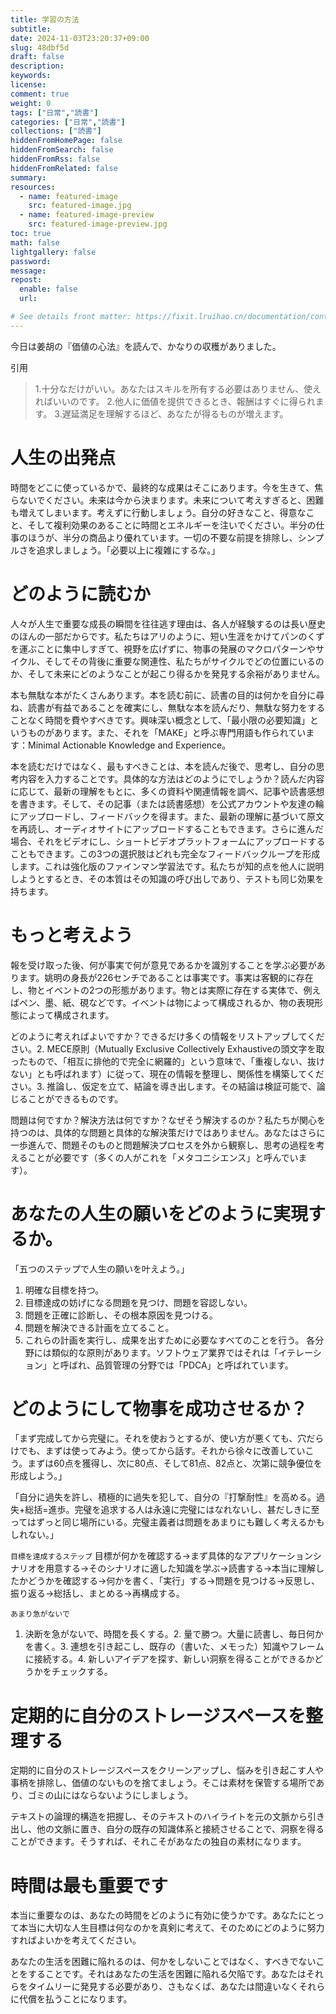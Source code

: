 ```yaml
---
title: 学習の方法
subtitle:
date: 2024-11-03T23:20:37+09:00
slug: 48dbf5d
draft: false
description:
keywords:
license:
comment: true
weight: 0
tags: ["日常","読書"]
categories: ["日常","読書"]
collections: ["読書"]
hiddenFromHomePage: false
hiddenFromSearch: false
hiddenFromRss: false
hiddenFromRelated: false
summary:
resources:
  - name: featured-image
    src: featured-image.jpg
  - name: featured-image-preview
    src: featured-image-preview.jpg
toc: true
math: false
lightgallery: false
password:
message:
repost:
  enable: false
  url:

# See details front matter: https://fixit.lruihao.cn/documentation/content-management/introduction/#front-matter
---
```

今日は姜胡の『価値の心法』を読んで、かなりの収穫がありました。
<!--more-->

引用
> 1.十分なだけがいい。あなたはスキルを所有する必要はありません、使えればいいのです。
2.他人に価値を提供できるとき、報酬はすぐに得られます。
3.遅延満足を理解するほど、あなたが得るものが増えます。


# 人生の出発点

時間をどこに使っているかで、最終的な成果はそこにあります。今を生きて、焦らないでください。未来は今から決まります。未来について考えすぎると、困難も増えてしまいます。考えずに行動しましょう。自分の好きなこと、得意なこと、そして複利効果のあることに時間とエネルギーを注いでください。半分の仕事のほうが、半分の商品より優れています。一切の不要な前提を排除し、シンプルさを追求しましょう。「必要以上に複雑にするな。」


# どのように読むか


人々が人生で重要な成長の瞬間を往往逃す理由は、各人が経験するのは長い歴史のほんの一部だからです。私たちはアリのように、短い生涯をかけてパンのくずを運ぶことに集中しすぎて、視野を広げずに、物事の発展のマクロパターンやサイクル、そしてその背後に重要な関連性、私たちがサイクルでどの位置にいるのか、そして未来にどのようなことが起こり得るかを発見する余裕がありません。

本も無駄な本がたくさんあります。本を読む前に、読書の目的は何かを自分に尋ね、読書が有益であることを確実にし、無駄な本を読んだり、無駄な努力をすることなく時間を費やすべきです。興味深い概念として、「最小限の必要知識」というものがあります。また、それを「MAKE」と呼ぶ専門用語も作られています：Minimal Actionable Knowledge and Experience。

本を読むだけではなく、最もすべきことは、本を読んだ後で、思考し、自分の思考内容を入力することです。具体的な方法はどのようにでしょうか？読んだ内容に応じて、最新の理解をもとに、多くの資料や関連情報を調べ、記事や読書感想を書きます。そして、その記事（または読書感想）を公式アカウントや友達の輪にアップロードし、フィードバックを得ます。また、最新の理解に基づいて原文を再読し、オーディオサイトにアップロードすることもできます。さらに進んだ場合、それをビデオにし、ショートビデオプラットフォームにアップロードすることもできます。この3つの選択肢はどれも完全なフィードバックループを形成します。これは強化版のファインマン学習法です。私たちが知的点を他人に説明しようとするとき、その本質はその知識の呼び出しであり、テストも同じ効果を持ちます。




# もっと考えよう

報を受け取った後、何が事実で何が意見であるかを識別することを学ぶ必要があります。姚明の身長が226センチであることは事実です。事実は客観的に存在し、物とイベントの2つの形態があります。物とは実際に存在する実体で、例えばペン、墨、紙、硯などです。イベントは物によって構成されるか、物の表現形態によって構成されます。

どのように考えればよいですか？できるだけ多くの情報をリストアップしてください。2. MECE原則（Mutually Exclusive Collectively Exhaustiveの頭文字を取ったもので、「相互に排他的で完全に網羅的」という意味で、「重複しない、抜けない」とも呼ばれます）に従って、現在の情報を整理し、関係性を構築してください。3. 推論し、仮定を立て、結論を導き出します。その結論は検証可能で、論じることができるものです。

問題は何ですか？解決方法は何ですか？なぜそう解決するのか？私たちが関心を持つのは、具体的な問題と具体的な解決策だけではありません。あなたはさらに一歩進んで、問題そのものと問題解決プロセスを外から観察し、思考の過程を考えることが必要です（多くの人がこれを「メタコニシエンス」と呼んでいます）。

# あなたの人生の願いをどのように実現するか。


「五つのステップで人生の願いを叶えよう。」
1. 明確な目標を持つ。
2. 目標達成の妨げになる問題を見つけ、問題を容認しない。
3. 問題を正確に診断し、その根本原因を見つける。
4. 問題を解決できる計画を立てること。
5. これらの計画を実行し、成果を出すために必要なすべてのことを行う。
各分野には類似的な原則があります。ソフトウェア業界ではそれは「イテレーション」と呼ばれ、品質管理の分野では「PDCA」と呼ばれています。


# どのようにして物事を成功させるか？


 「まず完成してから完璧に。それを使おうとするが、使い方が悪くても、穴だらけでも、まずは使ってみよう。使ってから話す。それから徐々に改善していこう。まずは60点を獲得し、次に80点、そして81点、82点と、次第に競争優位を形成しよう。」

「自分に過失を許し、積極的に過失を犯して、自分の『打撃耐性』を高める。過失+総括=進歩。完璧を追求する人は永遠に完璧にはなれないし、甚だしきに至ってはずっと同じ場所にいる。完璧主義者は問題をあまりにも難しく考えるかもしれない。」

`目標を達成するステップ`
目標が何かを確認する→まず具体的なアプリケーションシナリオを用意する→そのシナリオに適した知識を学ぶ→読書する→本当に理解したかどうかを確認する→何かを書く、「実行」する→問題を見つける→反思し、振り返る→総括し、まとめる→再構成する。

`あまり急がないで`
1. 決断を急がないで、時間を長くする。2. 量で勝つ。大量に読書し、毎日何かを書く。3. 連想を引き起こし、既存の（書いた、メモった）知識やフレームに接続する。4. 新しいアイデアを探す、新しい洞察を得ることができるかどうかをチェックする。



# 定期的に自分のストレージスペースを整理する
定期的に自分のストレージスペースをクリーンアップし、悩みを引き起こす人や事柄を排除し、価値のないものを捨てましょう。そこは素材を保管する場所であり、ゴミの山にはならないようにしましょう。

テキストの論理的構造を把握し、そのテキストのハイライトを元の文脈から引き出し、他の文脈に置き、自分の既存の知識体系と接続させることで、洞察を得ることができます。そうすれば、それこそがあなたの独自の素材になります。

# 時間は最も重要です
本当に重要なのは、あなたの時間をどのように有効に使うかです。あなたにとって本当に大切な人生目標は何なのかを真剣に考えて、そのためにどのように努力すればよいかを考えてください。

あなたの生活を困難に陥れるのは、何かをしないことではなく、すべきでないことをすることです。それはあなたの生活を困難に陥れる欠陥です。あなたはそれらをタイムリーに発見する必要があり、さもなくば、あなたは間違いなくそれらに代償を払うことになります。

